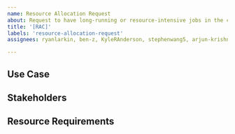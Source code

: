 ```yaml
---
name: Resource Allocation Request
about: Request to have long-running or resource-intensive jobs in the cluster
title: '[RAC]'
labels: 'resource-allocation-request'
assignees: ryanlarkin, ben-z, KyleRAnderson, stephenwang5, arjun-krishna1

---
```


## Use Case
<!-- Please describe your use case and intended outcomes. -->

## Stakeholders
<!-- Please list the stakeholders. Who's the owner of this project? Who will be benefitted from this job? -->

## Resource Requirements
<!-- Please state the machine(s) that you intend to run your workload on, and how much resources (CPU/GPU/RAM) you will be using.  -->

